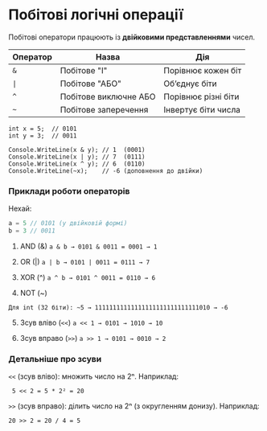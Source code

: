 # Побітові логічні операції

Побітові оператори працюють із **двійковими представленнями** чисел.

| Оператор | Назва                 | Дія                 |
|----------|-----------------------|---------------------|
| `&`      | Побітове "І"          | Порівнює кожен біт  |
| `\|`     | Побітове "АБО"        | Об’єднує біти       |
| `^`      | Побітове виключне АБО | Порівнює різні біти |
| `~`      | Побітове заперечення  | Інвертує біти числа |

```
int x = 5;  // 0101
int y = 3;  // 0011

Console.WriteLine(x & y); // 1  (0001)
Console.WriteLine(x | y); // 7  (0111)
Console.WriteLine(x ^ y); // 6  (0110)
Console.WriteLine(~x);    // -6 (доповнення до двійки)
```

### Приклади роботи операторів

Нехай:

```csharp
a = 5 // 0101 (у двійковій формі)
b = 3 // 0011
```

1. AND (&)
   ```a & b → 0101 & 0011 = 0001 → 1```

2. OR (|)
   ```a | b → 0101 | 0011 = 0111 → 7```

3. XOR (^)
   ```a ^ b → 0101 ^ 0011 = 0110 → 6```

4. NOT (~)

```~a → інвертує всі біти → для 0101 отримаємо двійковий доповняльний вигляд (враховується знаковість).
Для int (32 біти): ~5 → 11111111111111111111111111111010 → -6
```

5. Зсув вліво (`<<`)
   ```a << 1 → 0101 → 1010 → 10```

6. Зсув вправо (`>>`)
   ```a >> 1 → 0101 → 0010 → 2```

### Детальніше про зсуви

`<<` (зсув вліво): множить число на 2ⁿ. Наприклад:

``` 5 << 2 = 5 * 2² = 20```

`>>` (зсув вправо): ділить число на 2ⁿ (з округленням донизу). Наприклад:

```20 >> 2 = 20 / 4 = 5```

